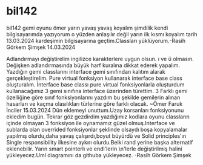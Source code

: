 # bil142
bil142 gemi oyunu
ömer yarın yavaş yavaş koyalım şimdilik kendi bilgisayarımda yazıyorum o yüzden anlaşılır değil yarın ilk kısmı koyalım 
tarih 13.03.2024
kardeşimin bilgisayarına geçtim.Classları yüklüyorum.-Rasih Görkem Şimşek
14.03.2024

Adlandırmayı değiştirelim ingilizce karakterlere uygun olsun. ı ve ü olmasın. Değişken adlandırmasında büyük harf kuralına dikkat ederek yapalım. Yazdığın gemi classlarını interface gemi sınıfından kalıtım alarak gerçekleştirelim. Pure virtual fonksiyon kullanarak interface base class oluşturalım. 
İnterface base classı pure virtual fonksiyonlarla oluşturdum kullanacağımız 3 gemi sınıfına interface üzerinden türettim. 3 Farklı gemi özelliğine göre sınıf fonksiyonlarını yazdım bu şekilde gemilerin alınan hasarları ve kaçma olasılıkları türlerine göre farklı olacak. 
~Ömer Faruk İnciler 15.03.2024
Dün eklemeyi unuttum.Uzay korsanları fonksiyonunu ekledim bugün. Tekrar göz gezdirdim yazdığımız kodlara oyunu classların içinde olmayan 3 fonksiyon ile oynamamız güzel olmuş.Interface ve sublarda olan overrided fonksiyonlar şeklinde olsaydı boşa kopyalamalar yapılmış olurdu,daha yavaş çalışırdı,boyut büyürdü ve Solid principles'ın Single responsibility ilkesine aykırı olurdu.Belki rand yerine başka alternatif eklenebilir. Yarın smart pointerlı ve endl'lerin \n'lerle değiştirilmiş halini yükleyecez.Uml diagramını da githuba yükleyecez. -Rasih Görkem Şimşek
